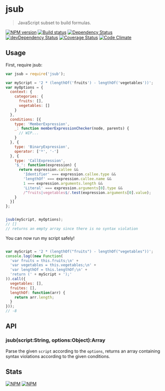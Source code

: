 # jsub
> JavaScript subset to build formulas.


[![NPM version](https://badge.fury.io/js/jsub.png)](https://npmjs.org/package/jsub) [![Build status](https://secure.travis-ci.org/SimpliField/jsub.png)](https://travis-ci.org/SimpliField/jsub) [![Dependency Status](https://david-dm.org/SimpliField/jsub.png)](https://david-dm.org/SimpliField/jsub) [![devDependency Status](https://david-dm.org/SimpliField/jsub/dev-status.png)](https://david-dm.org/SimpliField/jsub#info=devDependencies) [![Coverage Status](https://coveralls.io/repos/SimpliField/jsub/badge.png?branch=master)](https://coveralls.io/r/SimpliField/jsub?branch=master) [![Code Climate](https://codeclimate.com/github/SimpliField/jsub.png)](https://codeclimate.com/github/SimpliField/jsub)

## Usage

First, require jsub:

```js
var jsub = require('jsub');

var myScript = '2 * (lengthOf('fruits') - lengthOf('vegetables'))';
var myOptions = {
  context: {
    categories: {
      fruits: [],
      vegetables: []
    }
  },
  conditions: [{
    type: 'MemberExpression',
    _: function memberExpressionChecker(node, parents) {
      // WIP...
    }
  }, {
    type: 'BinaryExpression',
    operator: ['*', '-']
  }, {
    type: 'CallExpression',
    '$_': function(expression) {
      return expression.callee &&
        'Identifier' === expression.callee.type &&
        'lengthOf' === expression.callee.name &&
        1 === expression.arguments.length &&
        'Literal' === expression.arguments[0].type &&
        /^fruits|vegetables$/.test(expression.arguments[0].value);
    }
  }]
};


jsub(myScript, myOptions);
// []
// returns an empty array since there is no syntax violation

```

You can now run my script safely!

```js

var myScript = '2 * (lengthOf("fruits") - lengthOf("vegetables"))';
console.log((new Function(
  'var fruits = this.fruits;\n' +
  'var vegetables = this.vegetables;\n' +
  'var lengthOf = this.lengthOf;\n' +
  'return (' + myScript + ');'
)).call({
  vegetables: [],
  fruites: [],
  lengthOf: function(arr) {
    return arr.length;
  }
}));
// -8
```

## API

### jsub(script:String, options:Object):Array

Parse the given `script` according to the `options`, returns an array
 containing syntax violations according to the given conditions.

## Stats
[![NPM](https://nodei.co/npm/jsub.png?downloads=true&stars=true)](https://nodei.co/npm/jsub/)
[![NPM](https://nodei.co/npm-dl/jsub.png)](https://nodei.co/npm/jsub/)

